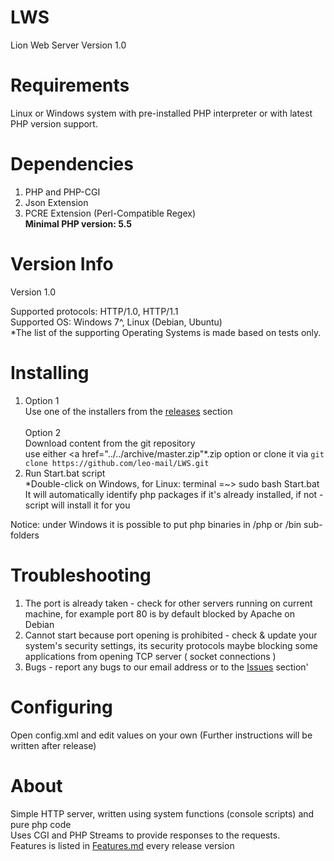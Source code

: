 # LWS
Lion Web Server
Version 1.0

# Requirements
Linux or Windows system with pre-installed PHP interpreter or with latest PHP version support.

# Dependencies
1. PHP and PHP-CGI
2. Json Extension
3. PCRE Extension (Perl-Compatible Regex)<br>
<b>Minimal PHP version: 5.5</b>

# Version Info
Version 1.0

Supported protocols: HTTP/1.0, HTTP/1.1<br>
Supported OS: Windows 7^, Linux (Debian, Ubuntu)<br>
*The list of the supporting Operating Systems is made based on tests only.

# Installing
1) Option 1 <br>
Use one of the installers from the <a href="../../releases">releases</a> section<br>
<br> Option 2 <br>
Download content from the git repository<br> use either <a href="../../archive/master.zip"*.zip option</a> or clone it via   `git clone https://github.com/leo-mail/LWS.git`
2) Run Start.bat script<br>
*Double-click on Windows, for Linux: terminal =~> sudo bash Start.bat<br>
It will automatically identify php packages if it's already installed, if not - script will install it for you

Notice: under Windows it is possible to put php binaries in /php or /bin sub-folders

# Troubleshooting
1. The port is already taken - check for other servers running on current machine, for example port 80 is by default blocked by Apache on Debian
2. Cannot start because port opening is prohibited - check & update your system's security settings, its security protocols maybe blocking some applications from opening TCP server ( socket connections )
3. Bugs - report any bugs to our email address or to the <a href="../../issues">Issues</a> section'

# Configuring
Open config.xml and edit values on your own (Further instructions will be written after release)

# About
Simple HTTP server, written using system functions (console scripts) and pure php code<br>
Uses CGI and PHP Streams to provide responses to the requests.
<br>Features is listed in <a href="/Features.md">Features.md<a> every release version

